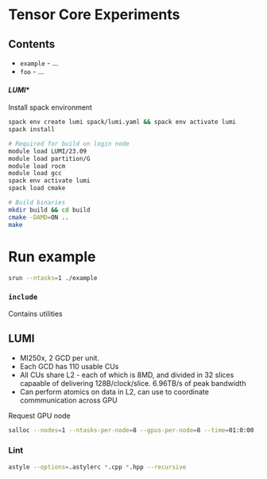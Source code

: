 # Tensor Core Experiments

## Contents

-  `example` - ...
- `foo` - ...


#### *LUMI**

Install spack environment

```bash
spack env create lumi spack/lumi.yaml && spack env activate lumi
spack install
```

```bash
# Required for build on login node
module load LUMI/23.09
module load partition/G
module load rocm
module load gcc
spack env activate lumi
spack load cmake

# Build binaries
mkdir build && cd build
cmake -DAMD=ON ..
make
```

# Run example
```bash
srun --ntasks=1 ./example
```

### `include`

Contains utilities


## LUMI

- MI250x, 2 GCD per unit.
- Each GCD has 110 usable CUs
- All CUs share L2 - each of which is 8MD, and divided in 32 slices capaable of delivering 128B/clock/slice. 6.96TB/s of peak bandwidth
- Can perform atomics on data in L2, can use to coordinate commmunication across GPU


Request GPU node

```bash
salloc --nodes=1 --ntasks-per-node=8 --gpus-per-node=8 --time=01:0:00 --partition=dev-g --account=$ACCOUNT
```

### Lint

```bash
astyle --options=.astylerc *.cpp *.hpp --recursive
```
